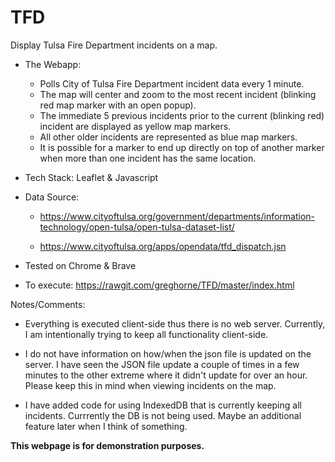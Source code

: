 # TFD

Display Tulsa Fire Department incidents on a map.

* The Webapp:

    * Polls City of Tulsa Fire Department incident data every 1 minute.
    * The map will center and zoom to the most recent incident (blinking red map marker with an open popup).
    * The immediate 5 previous incidents prior to the current (blinking red) incident are displayed as yellow map markers.
    * All other older incidents are represented as blue map markers.
    * It is possible for a marker to end up directly on top of another marker when more than one incident has the same location.

* Tech Stack: Leaflet & Javascript

* Data Source: 

    * https://www.cityoftulsa.org/government/departments/information-technology/open-tulsa/open-tulsa-dataset-list/

    * https://www.cityoftulsa.org/apps/opendata/tfd_dispatch.jsn

* Tested on Chrome & Brave

* To execute: https://rawgit.com/greghorne/TFD/master/index.html

Notes/Comments:

* Everything is executed client-side thus there is no web server.  Currently, I am intentionally trying to keep all functionality client-side.

* I do not have information on how/when the json file is updated on the server.  I have seen the JSON file update a couple of times in a few minutes to the other extreme where it didn't update for over an hour.  Please keep this in mind when viewing incidents on the map.

* I have added code for using IndexedDB that is currently keeping all incidents.  Currrently the DB is not being used.  Maybe an additional feature later when I think of something. 

**This webpage is for demonstration purposes.**



